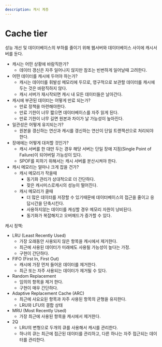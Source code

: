 ```yaml
---
description: 캐시 계층
---
```


# Cache tier

성능 개선 및 데이터베이스의 부하를 줄이기 위해 웹서버와 데이터베이스 사이에 캐시서버를 둔다.



* 캐시는 어떤 상황에 바람직한가?
  * 데이터 갱신은 자주 일어나지 않지만 참조는 빈번하게 일어날때 고려한다.
* 어떤 데이터를 캐시에 두어야 하는가?
  * 캐시는 데이터를 휘발성 메모리에 두므로, 영구적으로 보관할 데이터를 캐시에 두는 것은 바람직하지 않다.
  * 캐시 서버가 재시작되면 캐시 내 모든 데이터들은 날아간다.
* 캐시에 부관된 데이터는 어떻게 만료 되는가?
  * 만료 정책을 마련해야한다.
  * 만료 기한이 너무 짧으면 데이터베이스를 자주 읽게 된다.
  * 만료 기한이 너무 길면 원본과 차이가 날 가능성이 높아진다.
* 일관성은 어떻게 유지되는가?
  * 원본을 갱신하는 연산과 캐시를 갱신하는 연산이 단일 트랜잭션으로 처리되야 한다.
* 장애에는 어떻게 대처할 것인가?
  * 캐시 서버를 한 대만 두는 경우 해당 서버는 단일 장애 지점(Single Point of Failure)이 되어버릴 가능성이 있다.
  * SPOF를 피하기 위해서는 캐시 서버를 분산시켜야 한다.
* 캐시 메모리는 얼마나 크게 잡을 건가?
  * 캐시 메모리가 작을때
    * 동기화 관리가 상대적으로 더 간단하다.
    * 잦은 캐시미스로캐시의 성능이 떨어진다.
  * 캐시 메모리가 클때
    * 더 많은 데이터를 저장할 수 있기때문에 데이터베이스의 접근을 줄이고 응답시간을 단축시킨다.
    * 사용하지않는 데이터를 캐싱할 경우 메모리 자원이 낭비된다.
    * 동기화가 복잡해지고 오버헤드가 증가할 수 있다.



캐시 정책:

* LRU (Least Recently Used)
  * 가장 오래동안 사용되지 않은 항목을 캐시에서 제거한다.
  * 최근에 사용된 데이터가 미래에도 사용될 가능성이 높다는 가정.
  * 구현이 간단하다.
* FIFO (First In, First Out)
  * 캐시에 가장 먼저 들어온 데이터를 제거한다.
  * 최근  또는 자주 사용되는 데이터가 제거될 수 있다.
* Random Replacement
  * 임의의 항목을 제거 한다.
  * 구현이 매우 간단하다.
* Adaptive Replacement Cache (ARC)
  * 최근에 사요요된 항목과 자주 사용된 항목의 균형을 유지한다.
  * LRU와 LFU의 결합 상태
* MRU (Most Recently Used)
  * 가장 최근에 사용된 항목을 캐시에서 제거한다.
* 2Q
  * LRU의 변형으로 두개의 큐를 사용해서 캐시를 관리한다.
  * 하나의 큐는 최근에 접근된 데이터를 관리하고, 다른 하나는 자주 접근되는 데이터를 관리한다.

